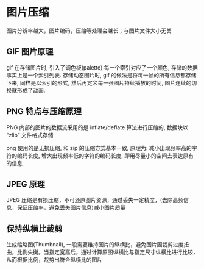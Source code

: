 # 图片压缩

图片分辨率越大，图片编码，压缩等处理会越长；与图片文件大小无关

## GIF 图片原理

gif 在存储图片时, 引入了调色板(palette) 每一个索引对应了一个颜色, 存储的数据事实上是一个索引列表. 存储动态图片时, gif 的做法是将每一帧的所有信息都存储下来, 同样是以索引的形式, 然后再定义每一张图片持续播放的时间, 图片连续的切换就形成了动画.

## PNG 特点与压缩原理

PNG 内部的图片的数据流采用的是 inflate/deflate 算法进行压缩的, 数据块以 “zlib” 文件格式存储

png 使用的是无损压缩, 和 zip 的压缩方式基本一致, 原理为: 减小出现频率高的字符的编码长度, 增大出现频率低的字符的编码长度, 即用尽量小的空间去表达原有的信息

## JPEG 原理

JPEG 压缩是有损压缩，不可还原图片资源，通过丢失一定精度，(去除高频信息，保证压缩率，避免丢失图片信息)减小图片质量

## 保持纵横比裁剪

生成缩略图(Thumbnail), 一般需要维持图片的纵横比，避免图片因裁剪过度扭曲，比例失衡。当指定宽高后，通过计算原图纵横比与指定尺寸纵横比进行比较，从而根据比例，裁剪出符合纵横比的图片

